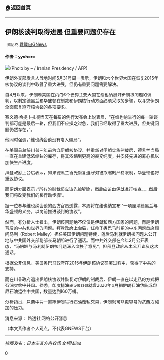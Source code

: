 ###  [:house:返回首頁](https://github.com/ourhimalayas/txt)
---

## 伊朗核谈判取得进展 但重要问题仍存在
` 索尼克` [轉載自GNews](https://gnews.org/zh-hans/1285409/)

#### 作者：yyshere

![]()![](https://gnews-media-offload.s3.amazonaws.com/wp-content/uploads/2021/05/31070321/654gfd4t543infdasf452dex.jpg)(Photo by – / Iranian Presidency / AFP)

伊朗外交部发言人当地时间5月31号周一表示，伊朗和六个世界大国在恢复2015年核协议的谈判中取得了重大进展，但仍有重要问题需要解决。

自4月以来，伊朗和美国在内的6个世界主要大国在维也纳展开伊朗核问题的谈判，以制定德黑兰和华盛顿在制裁和伊朗核行动方面必须采取的步骤，以寻求伊朗全面恢复遵守核协议的各项要求。

赛义德·哈提卜扎德当天在每周的例行发布会上说表示，“在维也纳举行的每一轮谈判都可能是最后一轮，但我们不应操之过急，我们已经取得了重大进展，但关键问题仍然存在，”。

他同时强调，”维也纳会谈没有陷入僵局”。

在美国前总统川普三年前放弃伊朗核协议，并重新对伊朗实施制裁后，德黑兰当局一直在重建低浓缩铀的库存，将其浓缩到更高的裂变纯度，并安装先进的离心机以加快生产进度。

拜登政府上台后表示，如果德黑兰首先恢复遵守对铀浓缩的严格限制，华盛顿也将重返协议。

而伊朗方面表示，”所有的制裁都应该先被解除，然后应该由伊朗进行核查……然后我们将改变我们的核行动步骤“。

据一位参与维也纳会谈的西方官员透露，本周将在维也纳宣布 “一项厘清德黑兰与华盛顿的义务，以向前推进谈判的协议”。

然而，有分析人士指出，伊朗核问题绝不仅仅是伊朗和西方国家的问题，而是伊朗背后的中共和世界的问题。拜登政府上台后，任命了奥巴马时期的中东问题首席顾问马利（Robert Malley）担任美国伊朗问题特使，随后马利就伊朗核问题未公开地与中共国外交部副部长马朝旭进行了通话。而中共外交部在今年2月公开表态，“马朝旭与马利就伊朗核问题深入交换了意见“，但拜登政府从未公开谈及这次通话。

根据公开信息，美国奥巴马政府在2015年伊朗核协议签署过程中，获得了中共的支持。

而在川普政府退出伊朗核协议并恢复对伊朗的制裁后，伊朗一直在以走私的方式把石油卖给中共国。据悉，印度籍油轮Giessel就曾2020年6月把伊朗石油伪装成印尼石油运往中共国，数量达到160万桶。

分析指出，只要中共一直跟伊朗进行石油走私交易，伊朗就可以更容易对抗西方施加的压力。

消息来源： 路透社 网络公开消息

（本文系作者个人观点，不代表GNEWS平台）

* * *

*排版发布：日本东京方舟农场 文柯Miles*

0

